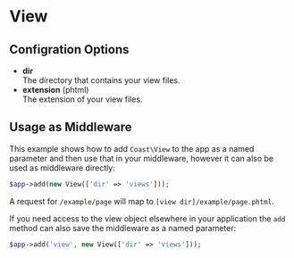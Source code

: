 # View

## Configration Options

* **dir**  
    The directory that contains your view files.
* **extension** (phtml)  
    The extension of your view files.

## Usage as Middleware

This example shows how to add `Coast\View` to the app as a named parameter and then use that in your middleware, however it can also be used as middleware directly:

```php
$app->add(new View(['dir' => 'views']));
```

A request for `/example/page` will map to `[view dir]/example/page.phtml`.

If you need access to the view object elsewhere in your application the `add` method can also save the middleware as a named parameter:

```php
$app->add('view', new View(['dir' => 'views']));
```